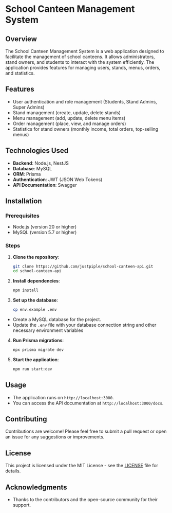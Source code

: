 # School Canteen Management System

## Overview

The School Canteen Management System is a web application designed to facilitate the management of school canteens. It allows administrators, stand owners, and students to interact with the system efficiently. The application provides features for managing users, stands, menus, orders, and statistics.

## Features

- User authentication and role management (Students, Stand Admins, Super Admins)
- Stand management (create, update, delete stands)
- Menu management (add, update, delete menu items)
- Order management (place, view, and manage orders)
- Statistics for stand owners (monthly income, total orders, top-selling menus)

## Technologies Used

- **Backend**: Node.js, NestJS
- **Database**: MySQL
- **ORM**: Prisma
- **Authentication**: JWT (JSON Web Tokens)
- **API Documentation**: Swagger

## Installation

### Prerequisites

- Node.js (version 20 or higher)
- MySQL (version 5.7 or higher)

### Steps

1. **Clone the repository**:

   ```bash
   git clone https://github.com/justpiple/school-canteen-api.git
   cd school-canteen-api
   ```

2. **Install dependencies**:

   ```bash
   npm install
   ```

3. **Set up the database**:

   ```bash
   cp env.example .env
   ```

- Create a MySQL database for the project.
- Update the `.env` file with your database connection string and other necessary environment variables

4. **Run Prisma migrations**:

   ```bash
   npx prisma migrate dev
   ```

5. **Start the application**:

   ```bash
   npm run start:dev
   ```

## Usage

- The application runs on `http://localhost:3000`.
- You can access the API documentation at `http://localhost:3000/docs`.

## Contributing

Contributions are welcome! Please feel free to submit a pull request or open an issue for any suggestions or improvements.

## License

This project is licensed under the MIT License - see the [LICENSE](LICENSE) file for details.

## Acknowledgments

- Thanks to the contributors and the open-source community for their support.
